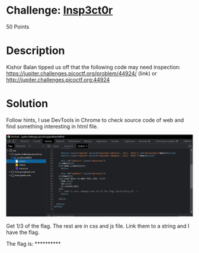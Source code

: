 # Challenge: [Insp3ct0r](https://play.picoctf.org/practice/challenge/18)
50 Points
# Description
Kishor Balan tipped us off that the following code may need inspection: https://jupiter.challenges.picoctf.org/problem/44924/ (link) or http://jupiter.challenges.picoctf.org:44924
# Solution
Follow hints, I use DevTools in Chrome to check source code of web and find something interesting in html file.

<img src='./media/4767.png' alt='A part of flag in html file' />

Get 1/3 of the flag. The rest are in css and js file. Link them to a string and I have the flag.

The flag is: **********
